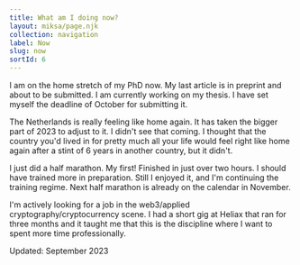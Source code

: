 ```yaml
---
title: What am I doing now?
layout: miksa/page.njk
collection: navigation
label: Now
slug: now
sortId: 6
---
```


I am on the home stretch of my PhD now. My last article is in preprint and about to be submitted. I am currently working on my thesis. I have set myself the deadline of October for submitting it.

The Netherlands is really feeling like home again. It has taken the bigger part of 2023 to adjust to it. I didn't see that coming. I thought that the country you'd lived in for pretty much all your life would feel right like home again after a stint of 6 years in another country, but it didn't.

I just did a half marathon. My first! Finished in just over two hours. I should have trained more in preparation. Still I enjoyed it, and I'm continuing the training regime. Next half marathon is already on the calendar in November. 

I'm actively looking for a job in the web3/applied cryptography/cryptocurrency scene. I had a short gig at Heliax that ran for three months and it taught me that this is the discipline where I want to spent more time professionally.

Updated: September 2023